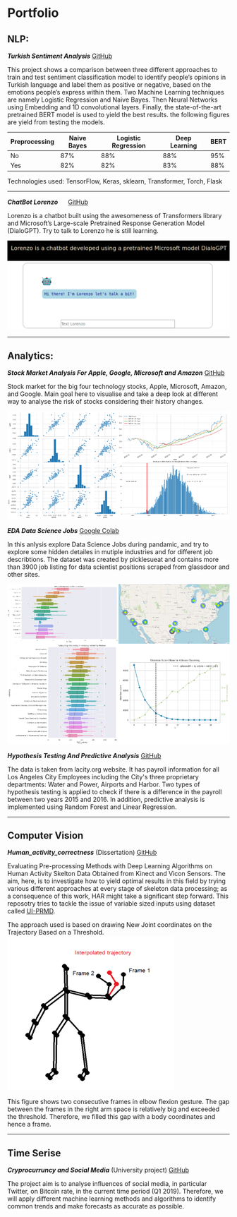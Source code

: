 # Portfolio


## NLP:

***Turkish Sentiment Analysis***
[GitHub](https://github.com/Gdkmak/Turkish-Sentiment-Analysis/)

This project shows a comparison between three different approaches to train and test sentiment classification model to identify people’s opinions in Turkish language and label them as positive or negative, based on the emotions people’s express within them. Two Machine Learning techniques are namely Logistic Regression and Naive Bayes. Then Neural Networks using Embedding and 1D convolutional layers. Finally, the state-of-the-art pretrained BERT model is used to yield the best results. the following figures are yield from testing the models. 

Preprocessing|Naive Bayes|Logistic Regression|Deep Learning|BERT
---|----|----|----|-----
No |87%|88%|88%|95%
Yes|82%|82%|83%|88%

Technologies used: TensorFlow, Keras, sklearn, Transformer, Torch, Flask   

---

***ChatBot Lorenzo*** 
<img src="https://emojipedia-us.s3.dualstack.us-west-1.amazonaws.com/thumbs/320/joypixels/257/robot_1f916.png" width="15" height="15">
[GitHub](https://github.com/Gdkmak/BERT-chatbot)

Lorenzo is a chatbot built using the awesomeness of Transformers library and Microsoft’s Large-scale Pretrained Response Generation Model (DialoGPT). Try to talk to Lorenzo he is still learning.

![Lorenzo](images/Lorenzo_A.png)


---

## Analytics: 

***Stock Market Analysis For Apple, Google, Microsoft and Amazon***
[GitHub](https://github.com/Gdkmak/analytics/blob/master/Stock_Market_Analysis_For_Google_and_Apple.ipynb/)

Stock market for the big four technology stocks, Apple, Microsoft, Amazon, and Google. Main goal here to visualise and take a deep look at different way to analyse the risk of stocks considering their history changes.
  
![Market](images/market_A.png)

  
***EDA Data Science Jobs***
[Google Colab](https://colab.research.google.com/github/Gdkmak/analytics/blob/master/EDA_Data_Science_Jobs.ipynb)
  
In this anlysis explore Data Science Jobs during pandamic, and try to explore some hidden detailes in mutiple industries and for different job describtions. The dataset was created by picklesueat and contains more than 3900 job listing for data scientist positions scraped from glassdoor and other sites.

![EDA Combined](images/EDA_A.png)
  
***Hypothesis Testing And Predictive Analysis***
[GitHub](https://github.com/Gdkmak/analytics/blob/master/Hypothesis_Testing_And_Predictive_Analysis.ipynb/)

The data is taken from lacity.org website. It has payroll information for all Los Angeles City Employees including the City's three proprietary departments: Water and Power, Airports and Harbor. Two types of hypothesis testing is applied to check if there is a difference in the payroll between two years 2015 and 2016. In addition, predictive analysis is implemented using Random Forest and Linear Regression. 

---

## Computer Vision

***Human_activity_correctness*** (Dissertation)
[GitHub](https://github.com/Gdkmak/Human_activity_correctness)

Evaluating Pre-processing Methods with Deep Learning Algorithms on Human Activity Skelton Data Obtained from Kinect and Vicon Sensors. The aim, here, is to investigate how to yield optimal results in this field by trying various different approaches at every stage of skeleton data processing; as a consequence of this work, HAR might take a significant step forward. This reposotry tries to tackle the issue of variable sized inputs using dataset called [UI-PRMD](https://webpages.uidaho.edu/ui-prmd/).

The approach used is based on drawing New Joint coordinates on the Trajectory Based on a Threshold. 
![alt text](images/skeleton.png)

This figure shows two consecutive frames in elbow flexion gesture. The gap between the frames in the right arm space is relatively big and exceeded the threshold. Therefore, we filled this gap with a body coordinates and hence a frame. 


---

## Time Serise

***Cryprocurruncy and Social Media*** (University project)
[GitHub](https://github.com/Gdkmak/CryptoCurrenciesSocialMedia)

The project aim is to analyse influences of social media, in particular Twitter, on Bitcoin rate, in the current time period (Q1 2019). Therefore, we will apply different machine learning methods and algorithms to identify common trends and make forecasts as accurate as possible.

